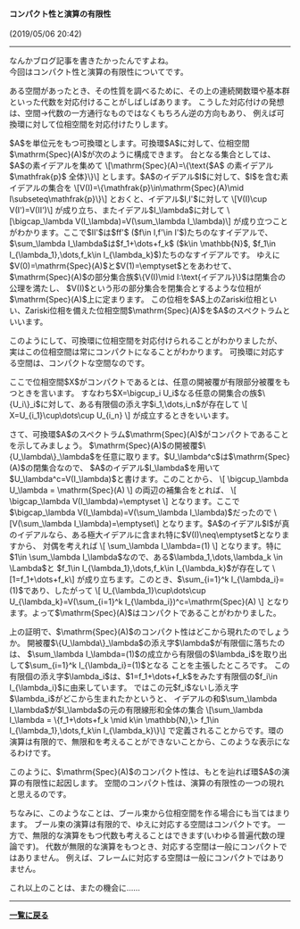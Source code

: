 #### コンパクト性と演算の有限性
(2019/05/06 20:42)

---

<p>
なんかブログ記事を書きたかったんですよね。<br>
今回はコンパクト性と演算の有限性についてです。
</p>



<p>
ある空間があったとき、その性質を調べるために、その上の連続関数環や基本群といった代数を対応付けることがしばしばあります。
こうした対応付けの発想は、空間→代数の一方通行なものではなくもちろん逆の方向もあり、
例えば可換環に対して位相空間を対応付けたりします。
</p>

<p>
$A$を単位元をもつ可換環とします。可換環$A$に対して、位相空間$\mathrm{Spec}(A)$が次のように構成できます。
台となる集合としては、$A$の素イデアルを集めて
\[\mathrm{Spec}(A)=\{\text{$A$ の素イデアル $\mathfrak{p}$ 全体}\}\]
とします。$A$のイデアル$I$に対して、$I$を含む素イデアルの集合を
\[V(I)=\{\mathfrak{p}\in\mathrm{Spec}(A)\mid I\subseteq\mathfrak{p}\}\]
とおくと、イデアル$I,I'$に対して
\[V(I)\cup V(I')=V(II')\]
が成り立ち、またイデアル$I_\lambda$に対して
\[\bigcap_\lambda V(I_\lambda)=V(\sum_\lambda I_\lambda)\]
が成り立つことがわかります。ここで$II'$は$ff'$ ($f\in I,f'\in I'$)たちのなすイデアルで、
$\sum_\lambda I_\lambda$は$f_1+\dots+f_k$ ($k\in \mathbb{N}$, $f_1\in I_{\lambda_1},\dots,f_k\in I_{\lambda_k}$)たちのなすイデアルです。
ゆえに$V(0)=\mathrm{Spec}(A)$と$V(1)=\emptyset$とをあわせて、
$\mathrm{Spec}(A)$の部分集合族$\{V(I)\mid I:\text{イデアル}\}$は閉集合の公理を満たし、
$V(I)$という形の部分集合を閉集合とするような位相が$\mathrm{Spec}(A)$上に定まります。
この位相を$A$上のZariski位相といい、Zariski位相を備えた位相空間$\mathrm{Spec}(A)$を$A$のスペクトラムといいます。
</p>

<p>
このようにして、可換環に位相空間を対応付けられることがわかりましたが、
実はこの位相空間は常にコンパクトになることがわかります。
可換環に対応する空間は、コンパクトな空間なのです。
</p>

<p>
ここで位相空間$X$がコンパクトであるとは、任意の開被覆が有限部分被覆をもつときを言います。
すなわち$X=\bigcup_i U_i$なる任意の開集合の族$\{U_i\}_i$に対して、ある有限個の添え字$i_1,\dots,i_n$が存在して
\[ X=U_{i_1}\cup\dots\cup U_{i_n} \]
が成立するときをいいます。
</p>

<p>
さて、可換環$A$のスペクトラム$\mathrm{Spec}(A)$がコンパクトであることを示してみましょう。
$\mathrm{Spec}(A)$の開被覆$\{U_\lambda\}_\lambda$を任意に取ります。$U_\lambda^c$は$\mathrm{Spec}(A)$の閉集合なので、
$A$のイデアル$I_\lambda$を用いて$U_\lambda^c=V(I_\lambda)$と書けます。このことから、
\[ \bigcup_\lambda U_\lambda = \mathrm{Spec}(A) \]
の両辺の補集合をとれば、
\[ \bigcap_\lambda V(I_\lambda)=\emptyset \]
となります。ここで$\bigcap_\lambda V(I_\lambda)=V(\sum_\lambda I_\lambda)$だったので
\[V(\sum_\lambda I_\lambda)=\emptyset\]
となります。$A$のイデアル$I$が真のイデアルなら、ある極大イデアルに含まれ特に$V(I)\neq\emptyset$となりますから、
対偶を考えれば
\[ \sum_\lambda I_\lambda=(1) \]
となります。特に$1\in \sum_\lambda I_\lambda$なので、ある$\lambda_1,\dots,\lambda_k \in \Lambda$と
$f_1\in I_{\lambda_1},\dots,f_k\in I_{\lambda_k}$が存在して
\[1=f_1+\dots+f_k\]
が成り立ちます。このとき、$\sum_{i=1}^k I_{\lambda_i}=(1)$であり、したがって
\[ U_{\lambda_1}\cup\dots\cup U_{\lambda_k}=V(\sum_{i=1}^k I_{\lambda_i})^c=\mathrm{Spec}(A) \]
となります。よって$\mathrm{Spec}(A)$はコンパクトであることがわかりました。
</p>

<p>
上の証明で、$\mathrm{Spec}(A)$のコンパクト性はどこから現れたのでしょうか。
開被覆$\{U_\lambda\}_\lambda$の添え字$\lambda$が有限個に落ちたのは、
$\sum_\lambda I_\lambda=(1)$の成立から有限個の$\lambda_i$を取り出して$\sum_{i=1}^k I_{\lambda_i}=(1)$となる
ことを主張したところです。
この有限個の添え字$\lambda_i$は、$1=f_1+\dots+f_k$をみたす有限個の$f_i\in I_{\lambda_i}$に由来しています。
ではこの元$f_i$ないし添え字$\lambda_i$がどこから生まれたかというと、
イデアルの和$\sum_\lambda I_\lambda$が$I_\lambda$の元の有限線形和全体の集合
\[\sum_\lambda I_\lambda = \{f_1+\dots+f_k \mid k\in \mathbb{N},\> f_1\in I_{\lambda_1},\dots,f_k\in I_{\lambda_k}\}\]
で定義されることからです。環の演算は有限的で、無限和を考えることができないことから、このような表示になるわけです。
</p>

<p>
このように、$\mathrm{Spec}(A)$のコンパクト性は、もとを辿れば環$A$の演算の有限性に起因します。
空間のコンパクト性は、演算の有限性の一つの現れと思えるのです。
</p>

<p>
ちなみに、このようなことは、ブール束から位相空間を作る場合にも当てはまります。
ブール束の演算は有限的で、ゆえに対応する空間はコンパクトです。
一方で、無限的な演算をもつ代数も考えることはできます(いわゆる普遍代数の理論です)。
代数が無限的な演算をもつとき、対応する空間は一般にコンパクトではありません。
例えば、フレームに対応する空間は一般にコンパクトではありません。
</p>

<p>
これ以上のことは、またの機会に……
</p>


---

**[一覧に戻る](/posts)**
